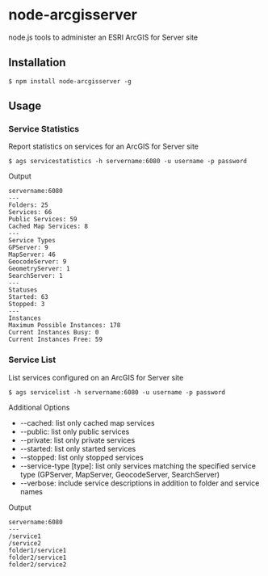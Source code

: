 node-arcgisserver
=================

node.js tools to administer an ESRI ArcGIS for Server site

## Installation

```
$ npm install node-arcgisserver -g
```

## Usage

### Service Statistics

Report statistics on services for an ArcGIS for Server site

```
$ ags servicestatistics -h servername:6080 -u username -p password
```

Output

```
servername:6080
---
Folders: 25
Services: 66
Public Services: 59
Cached Map Services: 8
---
Service Types
GPServer: 9
MapServer: 46
GeocodeServer: 9
GeometryServer: 1
SearchServer: 1
---
Statuses
Started: 63
Stopped: 3
---
Instances
Maximum Possible Instances: 178
Current Instances Busy: 0
Current Instances Free: 59
```

### Service List

List services configured on an ArcGIS for Server site

```
$ ags servicelist -h servername:6080 -u username -p password
```

Additional Options

- --cached: list only cached map services
- --public: list only public services
- --private: list only private services
- --started: list only started services
- --stopped: list only stopped services
- --service-type [type]: list only services matching the specified service type (GPServer, MapServer, GeocodeServer, SearchServer)
- --verbose: include service descriptions in addition to folder and service names

Output

```
servername:6080
---
/service1
/service2
folder1/service1
folder2/service1
folder2/service2
```